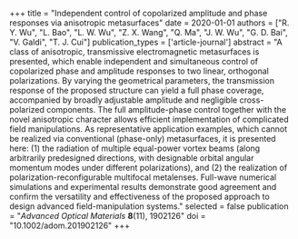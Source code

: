 +++
title = "Independent control of copolarized amplitude and phase responses via anisotropic metasurfaces"
date = 2020-01-01
authors = ["R. Y. Wu", "L. Bao", "L. W. Wu", "Z. X. Wang", "Q. Ma", "J. W. Wu", "G. D. Bai", "V. Galdi", "T. J. Cui"]
publication_types = ['article-journal']
abstract = "A class of anisotropic, transmissive electromagnetic metasurfaces is presented, which enable independent and simultaneous control of copolarized phase and amplitude responses to two linear, orthogonal polarizations. By varying the geometrical parameters, the transmission response of the proposed structure can yield a full phase coverage, accompanied by broadly adjustable amplitude and negligible cross-polarized components. The full amplitude-phase control together with the novel anisotropic character allows efficient implementation of complicated field manipulations. As representative application examples, which cannot be realized via conventional (phase-only) metasurfaces, it is presented here: (1) the radiation of multiple equal-power vortex beams (along arbitrarily predesigned directions, with designable orbital angular momentum modes under different polarizations), and (2) the realization of polarization-reconfigurable multifocal metalenses. Full-wave numerical simulations and experimental results demonstrate good agreement and confirm the versatility and effectiveness of the proposed approach to design advanced field-manipulation systems."
selected = false
publication = "*Advanced Optical Materials* **8**(11), 1902126"
doi = "10.1002/adom.201902126"
+++
